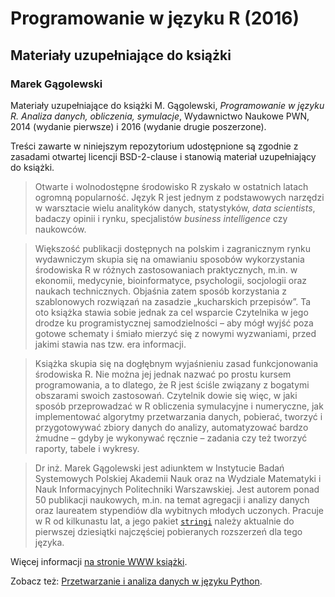 #   Programowanie w języku R (2016)      #
##  Materiały uzupełniające do książki  ##
### Marek Gągolewski                   ###


Materiały uzupełniające do książki
M. Gągolewski,
*Programowanie w języku R. Analiza danych, obliczenia, symulacje*,
Wydawnictwo Naukowe PWN,
2014 (wydanie pierwsze) i
2016 (wydanie drugie poszerzone).

Treści zawarte w niniejszym repozytorium
udostępnione są zgodnie z zasadami otwartej licencji BSD-2-clause
i stanowią materiał uzupełniający do książki.

> Otwarte i wolnodostępne środowisko R zyskało w ostatnich latach ogromną
> popularność. Język R jest jednym z podstawowych narzędzi w warsztacie wielu
> analityków danych, statystyków, *data scientists*, badaczy opinii i rynku,
> specjalistów *business intelligence* czy naukowców.

> Większość publikacji dostępnych na polskim i zagranicznym rynku wydawniczym
> skupia się na omawianiu sposobów wykorzystania środowiska R w różnych
> zastosowaniach praktycznych, m.in. w ekonomii, medycynie, bioinformatyce,
> psychologii, socjologii oraz naukach technicznych. Objaśnia zatem sposób
> korzystania z szablonowych rozwiązań na zasadzie „kucharskich przepisów”.
> Ta oto książka stawia sobie jednak za cel wsparcie Czytelnika w jego drodze
> ku programistycznej samodzielności – aby mógł wyjść poza gotowe schematy
> i śmiało mierzyć się z nowymi wyzwaniami, przed jakimi stawia nas
> tzw. era informacji.

> Książka skupia się na dogłębnym wyjaśnieniu zasad funkcjonowania środowiska R.
> Nie można jej jednak nazwać po prostu kursem programowania, a to dlatego, że R
> jest ściśle związany z bogatymi obszarami swoich zastosowań. Czytelnik dowie
> się więc, w jaki sposób przeprowadzać w R obliczenia symulacyjne i numeryczne,
> jak implementować algorytmy przetwarzania danych, pobierać, tworzyć
> i przygotowywać zbiory danych do analizy, automatyzować bardzo
> żmudne – gdyby je wykonywać ręcznie – zadania czy też tworzyć raporty,
> tabele i wykresy.

> Dr inż. Marek Gągolewski jest adiunktem w Instytucie Badań Systemowych
> Polskiej Akademii Nauk oraz na Wydziale Matematyki i Nauk Informacyjnych
> Politechniki Warszawskiej. Jest autorem ponad 50 publikacji naukowych,
> m.in. na temat agregacji i analizy danych oraz laureatem stypendiów
> dla wybitnych młodych uczonych. Pracuje w R od kilkunastu lat, a jego pakiet
> [`stringi`](http://www.gagolewski.com/software/stringi/) należy aktualnie
> do pierwszej dziesiątki najczęściej pobieranych rozszerzeń dla tego języka.

Więcej informacji [na stronie WWW książki](http://www.gagolewski.com/publications/programowanier/).

Zobacz też: [Przetwarzanie i analiza danych w języku Python](http://gagolewski.com/publications/programowaniepy).
